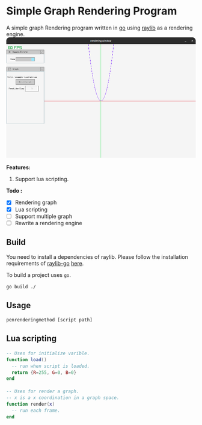 # Simple Graph Rendering Program
A simple graph Rendering program written in [go](https://go.dev/) using [raylib](https://www.raylib.com/) as a rendering engine.
![logo](readmeimage/screenshot1.png)

**Features:**
1. Support lua scripting.

**Todo :**
- [x] Rendering graph
- [x] Lua scripting
- [ ] Support multiple graph
- [ ] Rewrite a rendering engine

## Build
You need to install a dependencies of raylib. Please follow the installation requirements of [raylib-go](https://github.com/gen2brain/raylib-go) [here](https://github.com/gen2brain/raylib-go/tree/master?tab=readme-ov-file#requirements).

To build a project uses `go`.
```bash
go build ./
```

## Usage
```sh
penrenderingmethod [script path]
```

## Lua scripting
```lua
-- Uses for initialize varible.
function load()
  -- run when script is loaded.
  return {R=255, G=0, B=0}
end

-- Uses for render a graph.
-- x is a x coordination in a graph space.
function render(x)
  -- run each frame.
end
```